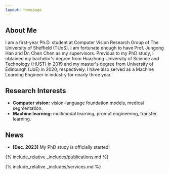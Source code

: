 ```yaml
---
layout: homepage
---
```


## About Me

I am a first-year Ph.D. student at Computer Vision Research Group of The University of Sheffield (TUoS). I am fortunate enough to have Prof. Jungong Han and Dr. Chen Chen as my supervisors. Previous to my PhD study, I obtained my bachelor's degree from Huazhong University of Science and Technology (HUST) in 2019 and my master's degree from University of Edinburgh (UoE) in 2020, respectively. I have also served as a Machine Learning Engineer in industry for nearly three year.

## Research Interests

- **Computer vision:** vision-language foundation models, medical segmentation.
- **Machine learning:** multimodal learning, prompt engineering, transfer learning.

## News

- **[Dec. 2023]** My PhD study is officially started!


{% include_relative _includes/publications.md %}

{% include_relative _includes/services.md %}
